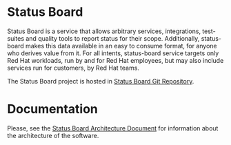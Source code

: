 # Status Board

Status Board is a service that allows arbitrary services, integrations,
test-suites and quality tools to report status for their scope. Additionally,
status-board makes this data available in an easy to consume format, for anyone
who derives value from it. For all intents, status-board service targets only
Red Hat workloads, run by and for Red Hat employees, but may also include
services run for customers, by Red Hat teams.

The Status Board project is hosted in [Status Board Git Repository](https://gitlab.cee.redhat.com/service/status-board).

Documentation
===
Please, see the [Status Board Architecture
Document](https://gitlab.cee.redhat.com/service/status-board/-/blob/main/docs/architecture.md)
for information about the architecture of the software.
